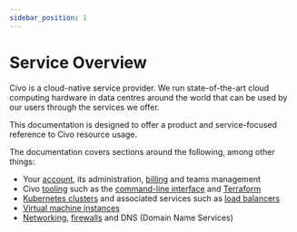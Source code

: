 ```yaml
---
sidebar_position: 1
---
```


# Service Overview

Civo is a cloud-native service provider. We run state-of-the-art cloud computing hardware in data centres around the world that can be used by our users through the services we offer.

This documentation is designed to offer a product and service-focused reference to Civo resource usage.

The documentation covers sections around the following, among other things:

- Your [account](../account/signing-up.md), its administration, [billing](../account/billing.md) and teams management
- Civo [tooling](../overview/tools-overview.md) such as the [command-line interface](../overview/civo-cli.md) and [Terraform](../overview/terraform.md)
- [Kubernetes clusters](../kubernetes/) and associated services such as [load balancers](../kubernetes/load-balancers.md)
- [Virtual machine instances](../compute/)
- [Networking](../networking/), [firewalls](../networking/firewalls.md) and DNS (Domain Name Services)
